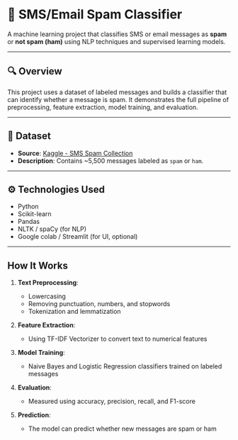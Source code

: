 # 📧 SMS/Email Spam Classifier

A machine learning project that classifies SMS or email messages as **spam** or **not spam (ham)** using NLP techniques and supervised learning models.

---

## 🔍 Overview

This project uses a dataset of labeled messages and builds a classifier that can identify whether a message is spam. It demonstrates the full pipeline of preprocessing, feature extraction, model training, and evaluation.

---

## 📁 Dataset

- **Source**: [Kaggle - SMS Spam Collection](https://www.kaggle.com/datasets/uciml/sms-spam-collection-dataset)
- **Description**: Contains ~5,500 messages labeled as `spam` or `ham`.

---

## ⚙️ Technologies Used

- Python
- Scikit-learn
- Pandas
- NLTK / spaCy (for NLP)
- Google colab / Streamlit (for UI, optional)

---

##  How It Works

1. **Text Preprocessing**:
   - Lowercasing
   - Removing punctuation, numbers, and stopwords
   - Tokenization and lemmatization

2. **Feature Extraction**:
   - Using TF-IDF Vectorizer to convert text to numerical features

3. **Model Training**:
   - Naive Bayes and Logistic Regression classifiers trained on labeled messages

4. **Evaluation**:
   - Measured using accuracy, precision, recall, and F1-score

5. **Prediction**:
   - The model can predict whether new messages are spam or ham
